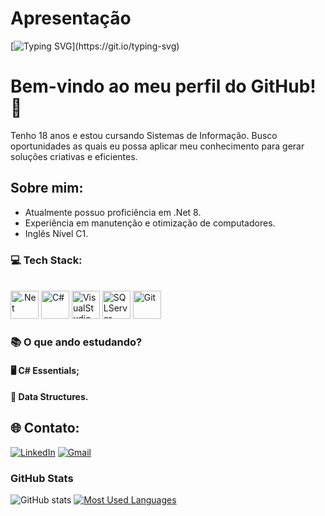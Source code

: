 # Apresentação 
[![Typing SVG](https://readme-typing-svg.demolab.com?font=Fira+Code&weight=600&size=25&pause=1000&color=829A55&random=false&width=435&height=40&lines=Prazer,+me+chamo+Daniel!)](https://git.io/typing-svg)



# Bem-vindo ao meu perfil do GitHub! 👋

Tenho 18 anos e estou cursando Sistemas de Informação.
Busco oportunidades as quais eu possa aplicar meu conhecimento para gerar soluções criativas e eficientes.

## Sobre mim:

- Atualmente possuo proficiência em .Net 8.
- Experiência em manutenção e otimização de computadores.
- Inglês Nível C1.

### 💻 Tech Stack:
<br>

<div align="left">
   <img src="https://cdn.jsdelivr.net/gh/devicons/devicon@latest/icons/dot-net/dot-net-plain-wordmark.svg" height="45" alt=".Net"/>
  <img src="https://cdn.jsdelivr.net/gh/devicons/devicon@latest/icons/csharp/csharp-original.svg" height="45" alt="C#"/>
   <img src="https://cdn.jsdelivr.net/gh/devicons/devicon@latest/icons/visualstudio/visualstudio-original.svg" height="45" alt="VisualStudio" />
  <img src="https://cdn.jsdelivr.net/gh/devicons/devicon@latest/icons/microsoftsqlserver/microsoftsqlserver-plain-wordmark.svg" height="45" alt="SQLServer" />
  <img src="https://cdn.jsdelivr.net/gh/devicons/devicon/icons/git/git-original.svg" height="45" alt="Git" />
  
</div>

### 📚 O que ando estudando?

#### 🖥️ **C# Essentials;**

#### 🧩 **Data Structures.**



## 🌐 Contato:
[![LinkedIn][linkedin-shield]][linkedin-url]
[![Gmail](https://img.shields.io/badge/Gmail-333333?style=for-the-badge&logo=gmail&logoColor=red)](mailto:danielcunha12.contato@gmail.com)



<h3>GitHub Stats</h3>

![GitHub stats](https://github-readme-stats-git-masterrstaa-rickstaa.vercel.app/api?username=Libryt&hide_title=true&show_icons=true&include_all_commits=false&count_private=true&line_height=25&hide=issues&bg_color=000&title_color=829A55&text_color=FFF&border_radius=8&border_color=829A55&icon_color=829A55&theme=jolly)
[![Most Used Languages](https://github-readme-stats-git-masterrstaa-rickstaa.vercel.app/api/top-langs/?username=Libryt&line_height=10&card_width=290&layout=compact&hide_title=false&count_private=true&langs_count=4&show_icons=true&title_color=829A55&hide=html,css&bg_color=000&text_color=FFF&border_radius=8&border_color=829A55&count_private=true)](https://github.com/Libryt/github-readme-stats)
<br>

<!-- Urls !-->
[linkedin-url]: https://www.linkedin.com/in/daniel-cunha-1aa686323/

<!--- Shields -->
[linkedin-shield]: https://img.shields.io/badge/LinkedIn-074F97?&style=for-the-badge&logo=LinkedIn&logoColor=white


